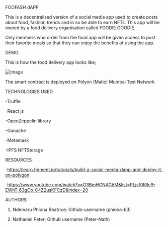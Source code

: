 FOOFASH dAPP



This is a decentralised version of a social media app used to create posts about food, fashion trends and in so be able to earn NFTs.
This app will be owned by a food delivery organisation called FOODIE GOODIE.


Only members who order from the food app will be given access to post their favorite meals so that they can enjoy the benefits of using the app.


DEMO


This is how the food delivery app looks like;


![image](https://user-images.githubusercontent.com/102053232/205502349-f67b40d6-5ad9-4d45-8ec5-371c858368dc.png)

The smart contract is deployed on Polyon (Matic) Mumbai Test Network

TECHNOLOGIES USED


-Truffle


-React js


-OpenZeppelin library


-Ganache


-Metamask


-IPFS NFTStorage

RESOURCES


-https://learn.figment.io/tutorials/build-a-social-media-dapp-and-deploy-it-on-polygon


-https://www.youtube.com/watch?v=O3BmHGNAGhM&list=PLjsf0I0Ic9-EWhT_63gCb_C4Z2usKFCzD&index=20

AUTHORS

1. Ndemaru Phiona Beatrice; Github-username (phiona-b3)


2. Nathaniel Peter; Github username (Peter-Nath)
